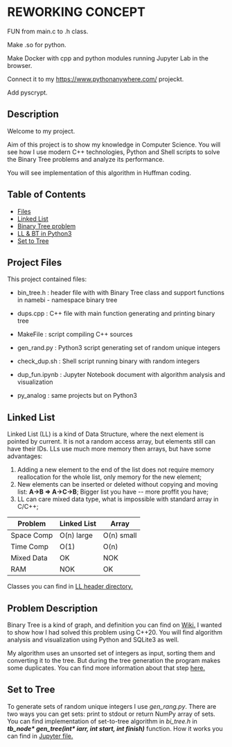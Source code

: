 
# REWORKING CONCEPT

FUN from main.c to .h class.

Make .so for python.

Make Docker with cpp and python modules running Jupyter Lab in the browser.

Connect it to my https://www.pythonanywhere.com/ projeckt.

Add pyscrypt.

## Description

Welcome to my project. 

Aim of this project is to show my knowledge in Computer Science. You will see how I use modern C++ technologies,
Python and Shell scripts to solve the Binary Tree problems and analyze its performance.

You will see implementation of this algorithm in Huffman coding.

## Table of Contents
* [Files](#project-files)
* [Linked List](#linked-list)
* [Binary Tree problem](#problem-description)
* [LL & BT in Python3](py_analog)
* [Set to Tree](#set-to-tree)


## Project Files

This project contained files:

* bin_tree.h : header file with with Binary Tree class and support functions in
        namebi - namespace binary tree

* dups.cpp : C++ file with main function generating and printing binary tree

* MakeFile : script compiling C++ sources
    
* gen_rand.py : Python3 script generating set of random unique integers

* check_dup.sh : Shell script running binary with random integers

* dup_fun.ipynb : Jupyter Notebook document with algorithm analysis and visualization

* py_analog : same projects but on Python3

## Linked List

Linked List (LL) is a kind of Data Structure, where  the next element is pointed by current. It is not a random access array, but elements still can have their IDs. LLs use much more memory then arrays, but have some advantages:
 1. Adding a new element to the end of the list does not require memory reallocation for the whole list, only memory for the new element;
 2. New elements can be inserted or deleted without copying and moving list: <b>A->B => A->C->B</b>; Bigger list you have -- more proffit you have;
 3. LL can care mixed data type, what is impossible with standard array in C/C++;

Problem     | Linked List  | Array
----------- | ------------ | -------------
Space Comp  | O(n) large   | O(n) small
Time Comp   | O(1)         | O(n)
Mixed Data  | OK           | NOK
RAM         | NOK          | OK

Classes you can find in [LL header directory.](ll_head)



## Problem Description

Binary Tree is a kind of graph, and definition you can find on [Wiki.](https://en.wikipedia.org/wiki/Binary_tree#Definitions)
I wanted to show how I had solved this problem using C++20. You will find algorithm analysis and visualization using Python and SQLite3 as well.

My algorithm uses an unsorted set of integers as input, sorting them and converting it to the tree. But during the tree generation
the program makes some duplicates. You can find more information about that step [here.](#set-to-tree)

## Set to Tree

To generate sets of random unique integers I use <i>gen_rang.py</i>. There are two ways you can get sets: print to stdout or
return NumPy array of sets. You can find implementation of set-to-tree algorithm in <i>bi_tree.h</i> in 
<i><b>tb_node* gen_tree(int* iarr, int start, int finish)</b></i> function. How it works you can find in 
[Jupyter file.](dup_fun.ipynb)
